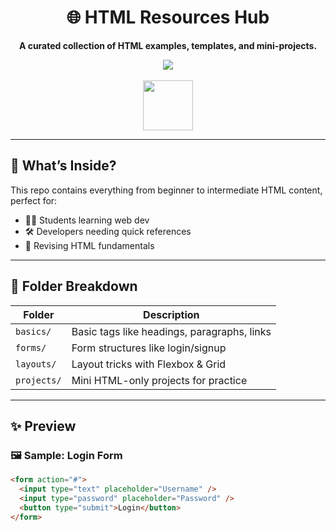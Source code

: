<div align="center">
  <h1>🌐 HTML Resources Hub</h1>
  <p><b>A curated collection of HTML examples, templates, and mini-projects.</b></p>
  <img src="https://img.shields.io/badge/HTML-Resources-orange?style=for-the-badge&logo=html5" />
  <br><br>
  <img src="https://img.icons8.com/color/96/000000/html-5.png" width="80" />
</div>

---

## 🚀 What’s Inside?

This repo contains everything from beginner to intermediate HTML content, perfect for:

- 🧑‍🎓 Students learning web dev
- 🛠️ Developers needing quick references
- 🧠 Revising HTML fundamentals

---

## 📂 Folder Breakdown

| Folder       | Description                                    |
|--------------|------------------------------------------------|
| `basics/`    | Basic tags like headings, paragraphs, links    |
| `forms/`     | Form structures like login/signup              |
| `layouts/`   | Layout tricks with Flexbox & Grid              |
| `projects/`  | Mini HTML-only projects for practice           |

---

## ✨ Preview

### 🖼️ Sample: Login Form
```html
<form action="#">
  <input type="text" placeholder="Username" />
  <input type="password" placeholder="Password" />
  <button type="submit">Login</button>
</form>


